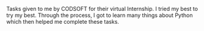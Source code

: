 Tasks given to me by CODSOFT for their virtual Internship.
I tried my best to try my best.
Through the process, I got to learn many things about Python which then helped me complete these tasks.

